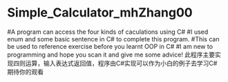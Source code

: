 # Simple_Calculator_mhZhang00
#A program  can access the four kinds of caculations  using C#
#I used enum  and some basic sentence in C# to complete this program.
#This can be used to reference exercise before you learnt OOP in C#
#I am new to programming and hope you scan it and give me some advice!
此程序主要实现四则运算，输入表达式返回值，程序由C#实现可以作为小白的例子去学习C#
期待你的观看

